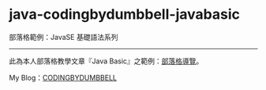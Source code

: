 # java-codingbydumbbell-javabasic
部落格範例：JavaSE 基礎語法系列
<br />

***

此為本人部落格教學文章『Java Basic』之範例：[部落格導覽](https://codingbydumbbell.blogspot.com/2019/01/blog-post.html)。

My Blog：[CODINGBYDUMBBELL](https://codingbydumbbell.blogspot.com/)
